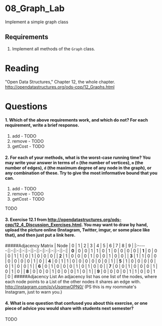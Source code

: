 08_Graph_Lab
============

Implement a simple graph class

Requirements
------------

1. Implement all methods of the `Graph` class.

Reading
=======
"Open Data Structures," Chapter 12, the whole chapter. http://opendatastructures.org/ods-cpp/12_Graphs.html

Questions
=========

#### 1. Which of the above requirements work, and which do not? For each requirement, write a brief response.

1. add - TODO
2. remove - TODO
3. getCost - TODO

#### 2. For each of your methods, what is the worst-case running time? You may write your answer in terms of `n` (the number of vertices), `m` (the number of edges), `d` (the maximum degree of any node in the graph), or any combination of these. Try to give the most informative bound that you can.

1. add - TODO
2. remove - TODO
3. getCost - TODO

TODO

#### 3. Exercise 12.1 from http://opendatastructures.org/ods-cpp/12_4_Discussion_Exercises.html. You may want to draw by hand, upload the picture online (Instagram, Twitter, imgur, or some place like that), and then just put a link here.
#####Adjacency Matrix
| Node  | 0 | 1 | 2 | 3 | 4 | 5 | 6 | 7 | 8 | 9 |
|:-----:|:-:|:-:|:-:|:-:|:-:|:-:|:-:|:-:|:-:|:-:|
| **0** | 0 | 0 | 1 | 1 | 0 | 1 | 0 | 0 | 0 | 0 | 
| **1** | 0 | 0 | 0 | 1 | 1 | 0 | 1 | 0 | 0 | 0 | 
| **2** | 1 | 0 | 0 | 0 | 1 | 0 | 0 | 1 | 0 | 0 | 
| **3** | 1 | 1 | 0 | 0 | 0 | 0 | 0 | 0 | 1 | 0 | 
| **4** | 0 | 1 | 1 | 0 | 0 | 0 | 0 | 0 | 0 | 1 | 
| **5** | 1 | 0 | 0 | 0 | 0 | 0 | 1 | 0 | 0 | 1 | 
| **6** | 0 | 1 | 0 | 0 | 0 | 1 | 0 | 1 | 0 | 0 | 
| **7** | 0 | 0 | 1 | 0 | 0 | 0 | 1 | 0 | 1 | 0 | 
| **8** | 0 | 0 | 0 | 1 | 0 | 0 | 0 | 1 | 0 | 1 | 
| **9** | 0 | 0 | 0 | 0 | 1 | 1 | 0 | 0 | 1 | 0 | 
#####Adjacency List
An adjacency list has one list of the nodes, where each node points to a List of the other nodes it shares an edge with.  http://instagram.com/p/vUsqmwOPN0/  (PS this is my roommate's Instagram, just to warn you.)

#### 4. What is one question that confused you about this exercise, or one piece of advice you would share with students next semester?

TODO